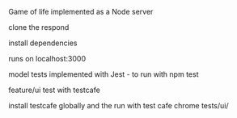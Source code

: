 Game of life implemented as a Node server

clone the respond

install dependencies

runs on localhost:3000

model tests implemented with Jest - to run with npm test

feature/ui test with testcafe

install testcafe globally and the run with test cafe chrome tests/ui/
